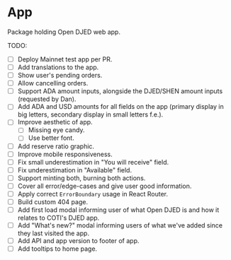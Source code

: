 # App

Package holding Open DJED web app.

TODO:

- [ ] Deploy Mainnet test app per PR.
- [ ] Add translations to the app.
- [ ] Show user's pending orders.
- [ ] Allow cancelling orders.
- [ ] Support ADA amount inputs, alongside the DJED/SHEN amount inputs (requested by Dan).
- [ ] Add ADA and USD amounts for all fields on the app (primary display in big letters, secondary display in small letters f.e.).
- [ ] Improve aesthetic of app.
  - [ ] Missing eye candy.
  - [ ] Use better font.
- [ ] Add reserve ratio graphic.
- [ ] Improve mobile responsiveness.
- [ ] Fix small underestimation in "You will receive" field.
- [ ] Fix underestimation in "Available" field.
- [ ] Support minting both, burning both actions.
- [ ] Cover all error/edge-cases and give user good information.
- [ ] Apply correct `ErrorBoundary` usage in React Router.
- [ ] Build custom 404 page.
- [ ] Add first load modal informing user of what Open DJED is and how it relates to COTI's DJED app.
- [ ] Add "What's new?" modal informing users of what we've added since they last visited the app.
- [ ] Add API and app version to footer of app.
- [ ] Add tooltips to home page.

